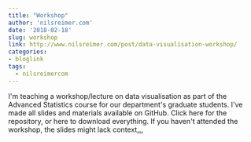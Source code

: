 ```yaml
---
title: "Workshop"
author: 'nilsreimer.com'
date: '2018-02-18'
slug: workshop
link: http://www.nilsreimer.com/post/data-visualisation-workshop/
categories:
- bloglink
tags:
  - nilsreimercom
---
```


I'm teaching a workshop/lecture on data visualisation as part of the Advanced Statistics course for our department's graduate students. I've made all slides and materials available on GitHub. Click here for the repository, or here to download everything. If you haven't attended the workshop, the slides might lack context[... <i class="fas fa-external-link-alt"></i>](http://www.nilsreimer.com/post/data-visualisation-workshop/)

